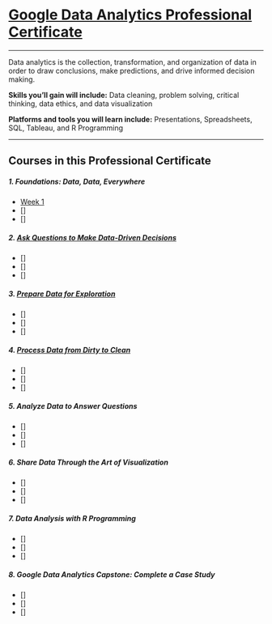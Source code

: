 # [Google Data Analytics Professional Certificate](https://www.coursera.org/professional-certificates/google-data-analytics)
---
Data analytics is the collection, transformation, and organization of data in order to draw conclusions, make predictions, and drive informed decision making.

**Skills you’ll gain will include:** Data cleaning, problem solving, critical thinking, data ethics, and data visualization

**Platforms and tools you will learn include:** Presentations, Spreadsheets, SQL, Tableau, and R Programming

---
## Courses in this Professional Certificate

##### 1. Foundations: Data, Data, Everywhere
- [Week 1]()
- []
- []
##### 2. [Ask Questions to Make Data-Driven Decisions](https://www.coursera.org/learn/ask-questions-make-decisions?specialization=google-data-analytics)
- []
- []
- []
##### 3. [Prepare Data for Exploration](https://www.coursera.org/learn/data-preparation?specialization=google-data-analytics)
- []
- []
- []
##### 4. [Process Data from Dirty to Clean](https://www.coursera.org/learn/process-data?specialization=google-data-analytics)
- []
- []
- []
##### 5. Analyze Data to Answer Questions
- []
- []
- []
##### 6. Share Data Through the Art of Visualization
- []
- []
- []
##### 7. Data Analysis with R Programming
- []
- []
- []
##### 8. Google Data Analytics Capstone: Complete a Case Study
- []
- []
- []
